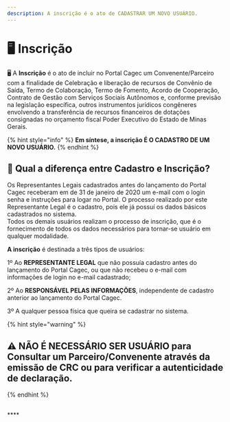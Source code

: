 ```yaml
---
description: A inscrição é o ato de CADASTRAR UM NOVO USUÁRIO.
---
```


# 🖥 Inscrição

🖥  A **Inscrição** é o ato de incluir no Portal Cagec um Convenente/Parceiro com a finalidade de Celebração e liberação de recursos de Convênio de Saída, Termo de Colaboração, Termo de Fomento, Acordo de Cooperação, Contrato de Gestão com Serviços Sociais Autônomos e, conforme previsão na legislação específica, outros instrumentos jurídicos congêneres envolvendo a transferência de recursos financeiros de dotações consignadas no orçamento fiscal Poder Executivo do Estado de Minas Gerais. 

{% hint style="info" %}
**Em síntese, a inscrição É O CADASTRO DE UM NOVO USUÁRIO.**
{% endhint %}

## **🤔 Qual a diferença entre Cadastro e Inscrição?**

Os Representantes Legais cadastrados antes do lançamento do Portal Cagec receberam em de 31 de janeiro de 2020 um e-mail com o login senha e instruções para logar no Portal. O processo realizado por este Representante Legal é o cadastro, pois ele já possuí os dados básicos cadastrados no sistema.   
Todos os demais usuários realizam o processo de inscrição, que é o fornecimento de todos os dados necessários para tornar-se usuário em qualquer modalidade.  

**A inscrição** é destinada a três tipos de usuários:

1º Ao **REPRESENTANTE LEGAL** que não possuía cadastro antes do lançamento do Portal Cagec, ou que não recebeu o e-mail com informações de login no e-mail cadastrado; 

2º Ao **RESPONSÁVEL PELAS INFORMAÇÕES**, independente de cadastro anterior ao lançamento do Portal Cagec.

3º A qualquer pessoa física que queira se cadastrar no sistema. 

{% hint style="warning" %}
## **⚠️ NÃO É NECESSÁRIO SER USUÁRIO** para Consultar um Parceiro/Convenente através da emissão de CRC ou para verificar a autenticidade de declaração. 
{% endhint %}

##   

\*\*\*\*











